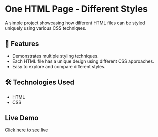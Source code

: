 # One HTML Page - Different Styles 
A simple project showcasing how different HTML files can be styled uniquely using various CSS techniques.

## 📌 Features
- Demonstrates multiple styling techniques.
- Each HTML file has a unique design using different CSS approaches.
- Easy to explore and compare different styles.

## 🛠️ Technologies Used
- HTML
- CSS
 
## Live Demo  
[Click here to see live]()  
